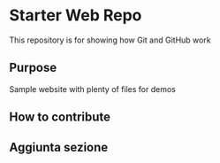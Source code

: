 # Starter Web Repo

This repository is for showing how Git and GitHub work

## Purpose

Sample website with plenty of files for demos

## How to contribute

## Aggiunta sezione
